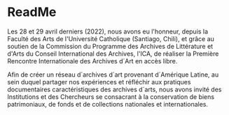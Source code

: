 # ReadMe
Les 28 et 29 avril derniers (2022), nous avons eu l'honneur, depuis la Faculté des Arts de l'Université Catholique (Santiago, Chili), et grâce au soutien de la Commission du Programme des Archives de Littérature et d'Arts du Conseil International des Archives, l'ICA, de réaliser la Première Rencontre Internationale des Archives d´Art en accès libre.

Afin de créer un réseau d´archives d´art provenant d´Amérique Latine, au sein duquel partager nos expériences et réfléchir aux pratiques documentaires caractéristiques des archives d´arts, nous avons invité des Institutions et des Chercheurs se consacrant à la conservation de biens patrimoniaux, de fonds et de collections nationales et internationales.
